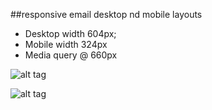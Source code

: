 ##responsive email desktop nd mobile layouts

* Desktop width 604px;
* Mobile width 324px
* Media query @ 660px


![alt tag](https://raw.github.com/stefan22/sky-responsive-email/master/images/Desktop.jpg)

![alt tag](https://raw.github.com/stefan22/sky-responsive-email/master/images/Mobile.jpg)

